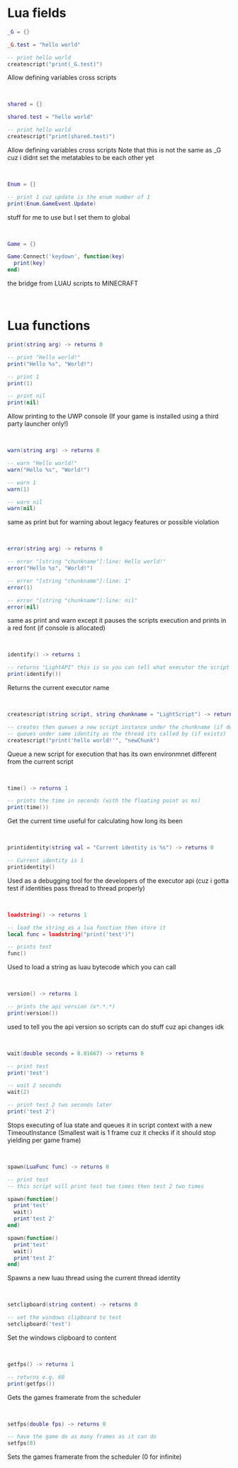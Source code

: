 # Lua fields

```lua
_G = {}
```
```lua
_G.test = "hello world"

-- print hello world
createscript("print(_G.test)")
```
Allow defining variables cross scripts

<br/>

```lua
shared = {}
```
```lua
shared.test = "hello world"

-- print hello world
createscript("print(shared.test)")
```
Allow defining variables cross scripts
Note that this is not the same as _G cuz i didnt set the metatables to be each other yet

<br/>

```lua
Enum = {}
```
```lua
-- print 1 cuz update is the enum number of 1
print(Enum.GameEvent.Update)
```
stuff for me to use but I set them to global

<br/>

```lua
Game = {}
```
```lua
Game:Connect('keydown', function(key)
  print(key)
end)
```
the bridge from LUAU scripts to MINECRAFT

<br/>

# Lua functions

```lua
print(string arg) -> returns 0
```
```lua
-- print "Hello world!"
print("Hello %s", "World!")

-- print 1
print(1)

-- print nil
print(nil)
```
Allow printing to the UWP console (If your game is installed using a third party launcher only!)

<br/>

```lua
warn(string arg) -> returns 0
```
```lua
-- warn "Hello world!"
warn("Hello %s", "World!")

-- warn 1
warn(1)

-- warn nil
warn(nil)
```
same as print but for warning about legacy features or possible violation

<br/>

```lua
error(string arg) -> returns 0
```
```lua
-- error "[string "chunkname"]:line: Hello world!"
error("Hello %s", "World!")

-- error "[string "chunkname"]:line: 1"
error(1)

-- error "[string "chunkname"]:line: nil"
error(nil)
```
same as print and warn except it pauses the scripts execution and prints in a red font (if console is allocated)

<br/>

```lua
identify() -> returns 1
```
```lua
-- returns "LightAPI" this is so you can tell what executor the script is being run on
print(identify())
```
Returns the current executor name

<br/>

```lua
createscript(string script, string chunkname = "LightScript") -> returns 0
```
```lua
-- creates then queues a new script instance under the chunkname (if defined else "LightScript")
-- queues under same identity as the thread its called by (if exists)
createscript("print('hello world!'", "newChunk")
```
Queue a new script for execution that has its own environmnet different from the current script

<br/>

```lua
time() -> returns 1
```
```lua
-- prints the time in seconds (with the floating point as ms)
print(time())
```
Get the current time useful for calculating how long its been

<br/>

```lua
printidentity(string val = "Current identity is %s") -> returns 0
```
```lua
-- Current identity is 1
printidentity()
```
Used as a debugging tool for the developers of the executor api (cuz i gotta test if identities pass thread to thread properly)

<br/>

```lua
loadstring() -> returns 1
```
```lua
-- load the string as a lua function then store it
local func = loadstring("print('test')")

-- prints test
func()
```
Used to load a string as luau bytecode which you can call

<br/>

```lua
version() -> returns 1
```
```lua
-- prints the api version (x*.*.*)
print(version())
```
used to tell you the api version so scripts can do stuff cuz api changes idk

<br/>

```lua
wait(double seconds = 0.01667) -> returns 0
```
```lua
-- print test
print('test')

-- wait 2 seconds
wait(2)

-- print test 2 two seconds later
print('test 2')
```
Stops executing of lua state and queues it in script context with a new TimeoutInstance (Smallest wait is 1 frame cuz it checks if it should stop yielding per game frame)

<br/>

```lua
spawn(LuaFunc func) -> returns 0
```
```lua
-- print test
-- this script will print test two times then test 2 two times

spawn(function()
  print'test'
  wait()
  print'test 2'
end)

spawn(function()
  print'test'
  wait()
  print'test 2'
end)
```
Spawns a new luau thread using the current thread identity

<br/>

```lua
setclipboard(string content) -> returns 0
```
```lua
-- set the windows clipboard to test
setclipboard('test')
```
Set the windows clipboard to content

<br/>

```lua
getfps() -> returns 1
```
```lua
-- returns e.g. 60
print(getfps())
```
Gets the games framerate from the scheduler

<br/>

```lua
setfps(double fps) -> returns 0
```
```lua
-- have the game do as many frames as it can do
setfps(0)
```
Sets the games framerate from the scheduler (0 for infinite)

<br/>
